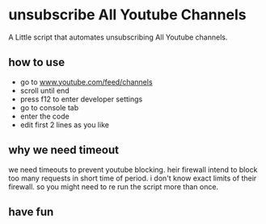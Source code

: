 # unsubscribe All Youtube Channels
A Little script that automates unsubscribing All Youtube channels. 

## how to use
- go to www.youtube.com/feed/channels 
- scroll until end 
- press f12 to enter developer settings
- go to console tab
- enter the code
- edit first 2 lines as you like

## why we need timeout
we need timeouts to prevent youtube blocking. heir firewall intend to block too many requests in short time of period. 
i don't know exact limits of their firewall. so you might need to re run the script more than once.

## have fun
